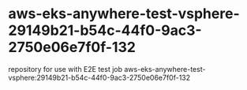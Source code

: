 # aws-eks-anywhere-test-vsphere-29149b21-b54c-44f0-9ac3-2750e06e7f0f-132
repository for use with E2E test job aws-eks-anywhere-test-vsphere:29149b21-b54c-44f0-9ac3-2750e06e7f0f-132
